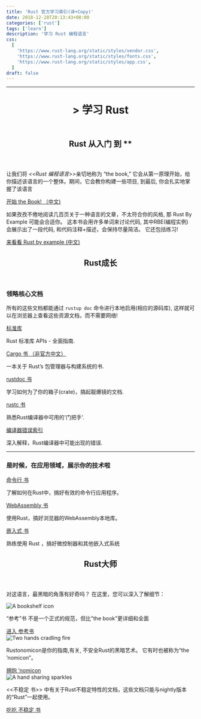 ```yaml
---
title: 'Rust 官方学习索引(译+Copy)'
date: 2018-12-28T20:13:43+08:00
categories: ['rust']
tags: ['learn']
description: '学习 Rust 编程语言'
css:
  [
    'https://www.rust-lang.org/static/styles/vendor.css',
    'https://www.rust-lang.org/static/styles/fonts.css',
    'https://www.rust-lang.org/static/styles/app.css',
  ]
draft: false
---
```


---

<rawhtml>
<style>div.blog-post > h2:first-child {display: none;}</style>

<header class="mt3 mt2-ns mb4 mb5-ns tc tl-ns">
  <div class="w-100 mw-none ph3 mw8-m mw9-l center f3">
    <h1> &gt 学习 Rust</h1>
  </div>
</header>

<section id="learn-begin" class="green">
  <div class="w-100 mw-none ph3 mw8-m mw9-l center f3">
<header>
<h2> Rust 从入门 到 ** </h2>
<div class="highlight"></div>
</header>
<div class="flex flex-column flex-row-l justify-between">
<section class="pt0">
<p>让我们将<cite> &lt;&lt;Rust 编程语言&gt;&gt;</cite>亲切地称为 “the book,” 它会从第一原理开始，给你描述该语言的一个整体。期间，它会教你构建一些项目, 到最后,
你会扎实地掌握了该语言</p>
<a class="button button-secondary" href="https://kaisery.github.io/trpl-zh-cn/">开始 the Book! （中文)</a>
</section>
<section class="pl5-l pt4 pt0-l">
<p>如果孜孜不倦地阅读几百页关于一种语言的文章，不太符合你的风格,
那 Rust By Example 可能会合适你。 这本书会用许多单词来讨论代码, 其中RBE(编程实例) 会展示出了一段代码, 和代码注释+描述，会保持尽量简洁。 它还包括练习!</p>
<a class="button button-secondary" href="http://llever.com/rust-by-example-cn/">来看看 Rust by
example (中文)</a>
</section>
</div>
  </div>
</section>

<section id="learn-use" class="white">
  <div class="w-100 mw-none ph3 mw8-m mw9-l center f3">
    <header>
      <h2 class="black">
        Rust成长
      </h2>
      <div class="highlight"></div>
    </header>
    <div class="row black">
      <h3>领略核心文档</h3>
      <p>所有的这些文档都能通过
        <code>rustup doc</code> 命令进行本地启用(相应的源码库), 这样就可以在浏览器上查看这些资源文档，而不需要网络!</p>

<section class="flex flex-column">
<div class="pt3 flex flex-column flex-row-l">
  <a href="https://doc.rust-lang.org/std/index.html" target="_blank" rel="noopener" class="button button-secondary mw6-l w-100">标准库</a>
  <p class="pl4-l">
    Rust 标准库 APIs - 全面指南.
  </p>
</div>

<div class="pt4 pt3-l flex flex-column flex-row-l">
  <a href="http://llever.com/cargo-book-zh" target="_blank" rel="noopener" class="button button-secondary mw6-l w-100">Cargo
    书 （非官方中文）</a>
  <p class="pl4-l">
    一本关于 Rust’s 包管理器与构建系统的书.
  </p>
</div>

<div class="pt4 pt3-l flex flex-column flex-row-l">
  <a href="https://doc.rust-lang.org/rustdoc/index.html" target="_blank" rel="noopener" class="button button-secondary mw6-l w-100">rustdoc
    书</a>
  <p class="pl4-l">
    学习如何为了你的箱子(crate)，搞起靓爆镜的文档.
  </p>
</div>

<div class="pt4 pt3-l flex flex-column flex-row-l">
  <a href="https://doc.rust-lang.org/rustc/index.html" target="_blank" rel="noopener" class="button button-secondary mw6-l w-100">rustc
    书</a>
  <p class="pl4-l">
    熟悉Rust编译器中可用的'门把手'.
  </p>
</div>

<div class="pt4 pt3-l flex flex-column flex-row-l">
  <a href="https://doc.rust-lang.org/error-index.html" target="_blank" rel="noopener" class="button button-secondary mw6-l w-100">编译器错误索引</a>
  <p class="pl4-l">
    深入解释，Rust编译器中可能出现的错误.
  </p>
</div>
</section>
</div>
<hr />
<div class="row black">
<h3>是时候，在应用领域，展示你的技术啦</h3>
<section class="flex flex-column">
<div class="pt3 flex flex-column flex-row-l">
  <a href="https://rust-lang-nursery.github.io/cli-wg/" target="_blank" rel="noopener" class="button button-secondary mw6-l w-100">
    命令行 书
  </a>
  <p class="pl4-l">
    了解如何在Rust中，搞好有效的命令行应用程序。
  </p>
</div>

<div class="pt4 pt3-l flex flex-column flex-row-l">
  <a href="https://rustwasm.github.io/book/" target="_blank" rel="noopener" class="button button-secondary mw6-l w-100">
    WebAssembly 书
  </a>
  <p class="pl4-l">
    使用Rust，搞好浏览器的WebAssembly本地库。
  </p>
</div>

<div class="pt4 pt3-l flex flex-column flex-row-l">
  <a href="https://rust-embedded.github.io/book/" class="button button-secondary mw6-l w-100">
    嵌入式 书
  </a>
  <p class="pl4-l">
    熟练使用 Rust ，搞好微控制器和其他嵌入式系统
  </p>
</div>

</section>
</div>

  </div>
  </div>
</section>

<section id="learn-master" class="purple">
  <div class="w-100 mw-none ph3 mw8-m mw9-l center f3">
    <header>
      <h2>Rust大师</h2>
      <div class="highlight"></div>
    </header>
    <p>对这语言，最黑暗的角落有好奇吗？ 在这里，您可以深入了解细节：</p>
    <section class="flex flex-column flex-row-l pv0-l">
      <div class="flex flex-row flex-column-l justify-between-l mw8 measure-wide-l pv4 pv5-m pv6-ns ph4-l">
        <div class="v-top tc-l">
          <img src="https://rust-lang.org/static/images/reference.svg" alt="A bookshelf icon" class="mw4 mw5-ns" />
        </div>
        <div class="v-top pl4 pl0-l pt0 pt3-l measure-wide-l flex-l flex-column-l flex-auto-l justify-between-l">
          <p>“参考”书 不是一个正式的规范，但比"the book"更详细和全面</p>
          <a class="button button-secondary" href="https://doc.rust-lang.org/reference/index.html">
            进入 参考书
          </a>
        </div>
      </div>

<div class="flex flex-row flex-column-l justify-between-l mw8 measure-wide-l pv4 pv5-m pv6-ns ph4-l">
  <div class="v-top tc-l">
    <img src="https://rust-lang.org/static/images/nomicon.svg" alt="Two hands cradling fire" class="mw4 mw5-ns" />
  </div>
  <div class="v-top pl4 pl0-l pt0 pt3-l measure-wide-l flex-l flex-column-l flex-auto-l justify-between-l">
    <p> Rustonomicon是你的指南,有关, 不安全Rust的黑暗艺术。 它有时也被称为“the ’nomicon”。</p>

  <a class="button button-secondary" href="https://doc.rust-lang.org/nomicon/index.html">
    拥抱 ’nomicon
  </a>
  </div>
</div>

<div class="flex flex-row flex-column-l justify-between-l mw8 measure-wide-l pv3 pv5-m pv6-ns ph4-l">
  <div class="v-top tc-l">
    <img src="https://rust-lang.org/static/images/unstable.svg" alt="A hand sharing sparkles" class="mw4 mw5-ns" />
  </div>
  <div class="v-top pl4 pl0-l pt0 pt3-l measure-wide-l flex-l flex-column-l flex-auto-l justify-between-l">
    <p> &lt&lt不稳定 书&gt&gt 中有关于Rust不稳定特性的文档，这些文档只能与nightly版本的“Rust”一起使用。</p>
    <a class="button button-secondary" href="https://doc.rust-lang.org/unstable-book/index.html">
      吃吃 不稳定 书
    </a>
  </div>
</div>

</section>

  </div>
</section>
